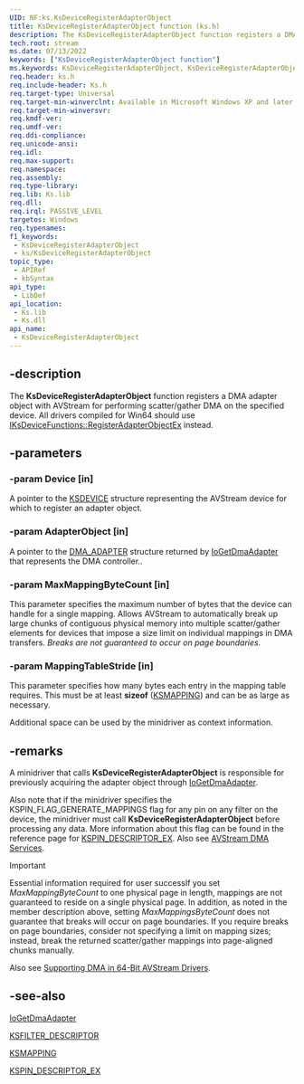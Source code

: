 ```yaml
---
UID: NF:ks.KsDeviceRegisterAdapterObject
title: KsDeviceRegisterAdapterObject function (ks.h)
description: The KsDeviceRegisterAdapterObject function registers a DMA adapter object with AVStream for performing scatter/gather DMA on the specified device. All drivers compiled for Win64 should use IKsDeviceFunctions::RegisterAdapterObjectEx instead.
tech.root: stream
ms.date: 07/13/2022
keywords: ["KsDeviceRegisterAdapterObject function"]
ms.keywords: KsDeviceRegisterAdapterObject, KsDeviceRegisterAdapterObject function [Streaming Media Devices], avfunc_59ad20f2-ca31-4fbb-808e-48df3a0c87a8.xml, ks/KsDeviceRegisterAdapterObject, stream.ksdeviceregisteradapterobject
req.header: ks.h
req.include-header: Ks.h
req.target-type: Universal
req.target-min-winverclnt: Available in Microsoft Windows XP and later operating systems and DirectX 8.0 and later DirectX versions.
req.target-min-winversvr: 
req.kmdf-ver: 
req.umdf-ver: 
req.ddi-compliance: 
req.unicode-ansi: 
req.idl: 
req.max-support: 
req.namespace: 
req.assembly: 
req.type-library: 
req.lib: Ks.lib
req.dll: 
req.irql: PASSIVE_LEVEL
targetos: Windows
req.typenames: 
f1_keywords:
 - KsDeviceRegisterAdapterObject
 - ks/KsDeviceRegisterAdapterObject
topic_type:
 - APIRef
 - kbSyntax
api_type:
 - LibDef
api_location:
 - Ks.lib
 - Ks.dll
api_name:
 - KsDeviceRegisterAdapterObject
---
```


## -description

The **KsDeviceRegisterAdapterObject** function registers a DMA adapter object with AVStream for performing scatter/gather DMA on the specified device. All drivers compiled for Win64 should use [IKsDeviceFunctions::RegisterAdapterObjectEx](/windows-hardware/drivers/ddi/ks/nf-ks-iksdevicefunctions-registeradapterobjectex) instead.

## -parameters

### -param Device [in]

A pointer to the [KSDEVICE](/windows-hardware/drivers/ddi/ks/ns-ks-_ksdevice) structure representing the AVStream device for which to register an adapter object.

### -param AdapterObject [in]

A pointer to the [DMA_ADAPTER](/windows-hardware/drivers/ddi/wdm/ns-wdm-_dma_adapter) structure returned by [IoGetDmaAdapter](/windows-hardware/drivers/ddi/wdm/nf-wdm-iogetdmaadapter) that represents the DMA controller..

### -param MaxMappingByteCount [in]

This parameter specifies the maximum number of bytes that the device can handle for a single mapping. Allows AVStream to automatically break up large chunks of contiguous physical memory into multiple scatter/gather elements for devices that impose a size limit on individual mappings in DMA transfers. *Breaks are not guaranteed to occur on page boundaries.*

### -param MappingTableStride [in]

This parameter specifies how many bytes each entry in the mapping table requires. This must be at least **sizeof** ([KSMAPPING](/windows-hardware/drivers/ddi/ks/ns-ks-_ksmapping)) and can be as large as necessary.

Additional space can be used by the minidriver as context information.

## -remarks

A minidriver that calls **KsDeviceRegisterAdapterObject** is responsible for previously acquiring the adapter object through [IoGetDmaAdapter](/windows-hardware/drivers/ddi/wdm/nf-wdm-iogetdmaadapter).

Also note that if the minidriver specifies the KSPIN_FLAG_GENERATE_MAPPINGS flag for any pin on any filter on the device, the minidriver must call **KsDeviceRegisterAdapterObject** before processing any data. More information about this flag can be found in the reference page for [KSPIN_DESCRIPTOR_EX](/windows-hardware/drivers/ddi/ks/ns-ks-_kspin_descriptor_ex). Also see [AVStream DMA Services](/windows-hardware/drivers/stream/avstream-dma-services).

> [!IMPORTANT]
> Essential information required for user successIf you set *MaxMappingByteCount* to one physical page in length, mappings are not guaranteed to reside on a single physical page. In addition, as noted in the member description above, setting *MaxMappingsByteCount* does not guarantee that breaks will occur on page boundaries. If you require breaks on page boundaries, consider not specifying a limit on mapping sizes; instead, break the returned scatter/gather mappings into page-aligned chunks manually.

Also see [Supporting DMA in 64-Bit AVStream Drivers](/windows-hardware/drivers/stream/supporting-dma-in-64-bit-avstream-drivers).

## -see-also

[IoGetDmaAdapter](/windows-hardware/drivers/ddi/wdm/nf-wdm-iogetdmaadapter)

[KSFILTER_DESCRIPTOR](/windows-hardware/drivers/ddi/ks/ns-ks-_ksfilter_descriptor)

[KSMAPPING](/windows-hardware/drivers/ddi/ks/ns-ks-_ksmapping)

[KSPIN_DESCRIPTOR_EX](/windows-hardware/drivers/ddi/ks/ns-ks-_kspin_descriptor_ex)
